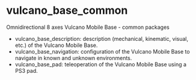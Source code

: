 # vulcano\_base\_common

Omnidirectional 8 axes Vulcano Mobile Base - common packages

 - vulcano\_base\_description: description (mechanical, kinematic, visual, etc.) of the Vulcano Mobile Base.
 - vulcano\_base\_navigation: configuration of the Vulcano Mobile Base to navigate in known and unknown environments. 
 - vulcano\_base\_pad: teleoperation of the Vulcano Mobile Base using a PS3 pad.

